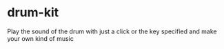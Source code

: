 # drum-kit
Play the sound of the drum with just a click or the key specified and make your own kind of music
